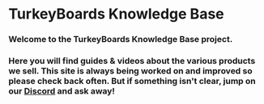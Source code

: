 # TurkeyBoards Knowledge Base
### Welcome to the TurkeyBoards Knowledge Base  project.
### Here you will find guides & videos about the various products we sell. This site is always being worked on and improved so please check back often. But if something isn't clear, jump on our [Discord](https://discord.gg/turkeyboards) and ask away!
